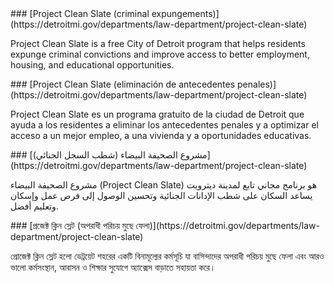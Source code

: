 <RenderIf language="default">
### [Project Clean Slate (criminal expungements)](https://detroitmi.gov/departments/law-department/project-clean-slate)

Project Clean Slate is a free City of Detroit program that helps residents expunge criminal convictions and improve access to better employment, housing, and educational opportunities.

</RenderIf>

<RenderIf language="es">
### [Project Clean Slate (eliminación de antecedentes penales)](https://detroitmi.gov/departments/law-department/project-clean-slate)

Project Clean Slate es un programa gratuito de la ciudad de Detroit que ayuda a los residentes a eliminar los antecedentes penales y a optimizar el acceso a un mejor empleo, a una vivienda y a oportunidades educativas.

</RenderIf>

<RenderIf language="ar">
### [مشروع الصحيفة البيضاء (شطب السجل الجنائي)](https://detroitmi.gov/departments/law-department/project-clean-slate)

مشروع الصحيفة البيضاء (Project Clean Slate) هو برنامج مجاني تابع لمدينة ديترويت يساعد السكان على شطب الإدانات الجنائية وتحسين الوصول إلى فرص عمل وإسكان وتعليم أفضل.

</RenderIf>

<RenderIf language="bn">
### [প্রজেক্ট ক্লিন স্লেট (অপরাধী পরিচয় মুছে ফেলা)](https://detroitmi.gov/departments/law-department/project-clean-slate)

প্রোজেক্ট ক্লিন স্লেট হলো ডেট্রয়েট শহরের একটি বিনামূল্যের কর্মসূচি যা বাসিন্দাদের অপরাধী পরিচয় মুছে ফেলা এবং আরও ভালো কর্মসংস্থান, আবাসন ও শিক্ষার সুযোগে অ্যাক্সেস বাড়াতে সহায়তা করে।

</RenderIf>
